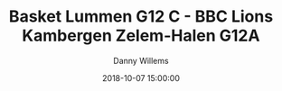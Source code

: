---
layout: album
title:  Basket Lummen G12 C - BBC Lions Kambergen Zelem-Halen G12A
description: Competitie wedstrijd tussen Basket Lummen G12 C en BBC Lions Kambergen Zelem-Halen G12A.
date: 2018-10-07 15:00:00
cover: /albums/2018-10-07-Basket-Lummen-G12C-BBC-Lions-Kambergen-Zelem-Halen-G12A/thumbnails/S0665517.jpg
author: Danny Willems
archived: true
pagination: 
  enabled: true
  images: true
  imageLayout: image
  itemsPerPage: 64
---